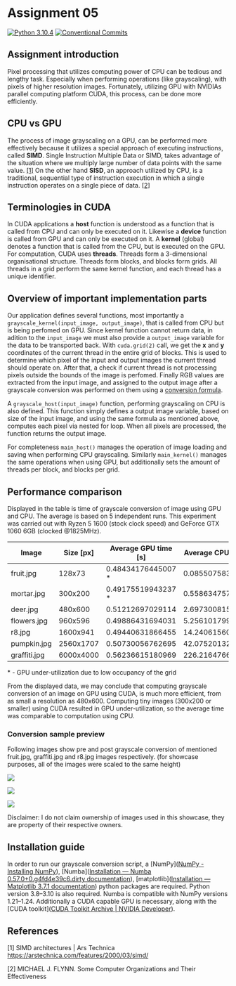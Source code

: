# Assignment 05

[![Python 3.10.4](https://img.shields.io/badge/python-3.10.4-blue.svg)](https://www.python.org/downloads/release/python-3104/)
[![Conventional Commits](https://img.shields.io/badge/Conventional%20Commits-1.0.0-red.svg)](https://conventionalcommits.org)

## Assignment introduction

Pixel processing that utilizes computing power of CPU can be tedious and lengthy task. Especially when performing operations (like grayscaling), with pixels of higher resolution images. Fortunately, utilizing GPU with NVIDIAs parallel computing platform CUDA, this process, can be done more efficiently.

## CPU vs GPU

The process of image grayscaling on a GPU, can be performed more effectively because it utilizes a special approach of executing instructions, called **SIMD**. Single Instruction Multiple Data or SIMD, takes advantage of the situation where we multiply large number of data points with the same value. [[1]](#1) On the other hand **SISD**, an approach utilized by CPU, is a traditional, sequential type of instruction execution in which a single instruction operates on a single piece of data. [[2]](#1)

## Terminologies in CUDA

In CUDA applications a **host** function is understood as a function that is called from CPU and can only be executed on it. Likewise a **device** function is called from GPU and can only be executed on it. A **kernel** (global) denotes a function that is called from the CPU, but is executed on the GPU. For computation, CUDA uses **threads**. Threads form a 3-dimensional organisational structure. Threads form blocks, and blocks form grids. All threads in a grid perform the same kernel function, and each thread has a unique identifier.

## Overview of important implementation parts

Our application defines several functions, most importantly a `grayscale_kernel(input_image, output_image)`, that is called from CPU but is being perfomed on GPU. Since kernel function cannot return data, in adition to the `input_image` we must also provide a `output_image` variable for the data to be transported back. With `cuda.grid(2)` call, we get the **x** and **y** coordinates of the current thread in the entire grid of blocks. This is used to determine which pixel of the input and output images the current thread should operate on. After that, a check if current thread is not processing pixels outside the bounds of the image is perfomed. Finally RGB values are extracted from the input image, and assigned to the output image after a grayscale conversion was performed on them using a [conversion formula](https://docs.opencv.org/4.x/de/d25/imgproc_color_conversions.html).

A `grayscale_host(input_image)` function, performing grayscaling on CPU is also defined. This function simply defines a output image variable, based on size of the input image, and using the same formula as mentioned above, computes each pixel via nested for loop. When all pixels are processed, the function returns the output image.

For completeness `main_host()` manages the operation of image loading and saving when performing CPU grayscaling. Similarly `main_kernel()` manages the same operations when using GPU, but additionally sets the amount of threads per block, and blocks per grid.

## Performance comparison

Displayed in the table is time of grayscale conversion of image using GPU and CPU. The average is based on 5 independent runs. This experiment was carried out with Ryzen 5 1600 (stock clock speed) and GeForce GTX 1060 6GB (clocked @1825MHz).

| Image        | Size [px] | Average GPU time [s] | Average CPU time [s] |
| ------------ | --------- | -------------------- | -------------------- |
| fruit.jpg    | 128x73    | 0.48434176445007 *   | 0.085507583618164    |
| mortar.jpg   | 300x200   | 0.49175519943237 *   | 0.55863475799561     |
| deer.jpg     | 480x600   | 0.51212697029114     | 2.6973008155823      |
| flowers.jpg  | 960x596   | 0.49886431694031     | 5.2561017990112      |
| r8.jpg       | 1600x941  | 0.49440631866455     | 14.240615606308      |
| pumpkin.jpg  | 2560x1707 | 0.50730056762695     | 42.075201320648      |
| graffiti.jpg | 6000x4000 | 0.56236615180969     | 226.2164766472       |

\* - GPU under-utilization due to low occupancy of the grid

From the displayed data, we may conclude that computing grayscale conversion of an image on GPU using CUDA, is much more efficient, from as small a resolution as 480x600. Computing tiny images (300x200 or smaller) using CUDA resulted in GPU under-utilization, so the average time was comparable to computation using CPU.

### Conversion sample preview

Following images show pre and post grayscale conversion of mentioned fruit.jpg, graffiti.jpg and r8.jpg images respectively. (for showcase purposes, all of the images were scaled to the same height)

![](https://i.imgur.com/65YnMnj.jpeg)

![](https://i.imgur.com/WdSDjhb.jpeg)

![](https://i.imgur.com/pMeWBV3.jpeg)

Disclaimer: I do not claim ownership of images used in this showcase, they are property of their respective owners.

## Installation guide

In order to run our grayscale conversion script, a [NumPy]([NumPy - Installing NumPy](https://numpy.org/install/)), [Numba]([Installation &mdash; Numba 0.57.0+0.g4fd4e39c6.dirty documentation](https://numba.readthedocs.io/en/stable/user/installing.html)), [matplotlib]([Installation &#8212; Matplotlib 3.7.1 documentation](https://matplotlib.org/stable/users/installing/index.html)) python packages are required. Python version 3.8–3.10 is also required. Numba is compatible with NumPy versions 1.21–1.24. Additionally a CUDA capable GPU is necessary, along with the [CUDA toolkit]([CUDA Toolkit Archive | NVIDIA Developer](https://developer.nvidia.com/cuda-toolkit-archive)). 

## References

<a id="1">[1]</a> 
SIMD architectures | Ars Technica 
https://arstechnica.com/features/2000/03/simd/

<a id="1">[2]</a> 
MICHAEL J. FLYNN.
Some Computer Organizations and Their Effectiveness